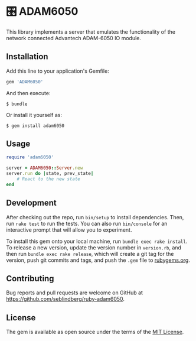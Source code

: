 # 🎛 ADAM6050

This library implements a server that emulates the functionality of the network connected Advantech ADAM-6050 IO module.

## Installation

Add this line to your application's Gemfile:

```ruby
gem 'ADAM6050'
```

And then execute:

    $ bundle

Or install it yourself as:

    $ gem install adam6050

## Usage

```ruby
require 'adam6050'

server = ADAM6050::Server.new
server.run do |state, prev_state|
    # React to the new state
end
```

## Development

After checking out the repo, run `bin/setup` to install dependencies. Then, run `rake test` to run the tests. You can also run `bin/console` for an interactive prompt that will allow you to experiment.

To install this gem onto your local machine, run `bundle exec rake install`. To release a new version, update the version number in `version.rb`, and then run `bundle exec rake release`, which will create a git tag for the version, push git commits and tags, and push the `.gem` file to [rubygems.org](https://rubygems.org).

## Contributing

Bug reports and pull requests are welcome on GitHub at https://github.com/seblindberg/ruby-adam6050.

## License

The gem is available as open source under the terms of the [MIT License](https://opensource.org/licenses/MIT).
